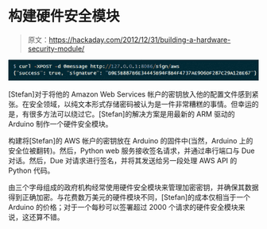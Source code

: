 # 构建硬件安全模块

> 原文：<https://hackaday.com/2012/12/31/building-a-hardware-security-module/>

![secure](img/348a7e67aa6b3c6c273fd1c740655cbb.png)

[Stefan]对于将他的 Amazon Web Services 帐户的密钥放入他的配置文件感到紧张。在安全领域，以纯文本形式存储密码被认为是一件非常糟糕的事情。但幸运的是，有很多方法可以绕过它。[Stefan]的解决方案是用最新的 ARM 驱动的 Arduino 制作一个硬件安全模块。

构建将[Stefan]的 AWS 帐户的密钥放在 Arduino 的固件中(当然，Arduino 上的安全位被翻转)。然后，Python web 服务接收签名请求，并通过串行端口与 Due 对话。然后，Due 对请求进行签名，并将其发送给另一段处理 AWS API 的 Python 代码。

由三个字母组成的政府机构经常使用硬件安全模块来管理加密密钥，并确保其数据得到正确加密。与花费数万美元的硬件模块不同，[Stefan]的成本仅相当于一个 Arduino 的价格；对于一个每秒可以签署超过 2000 个请求的硬件安全模块来说，这还算不错。